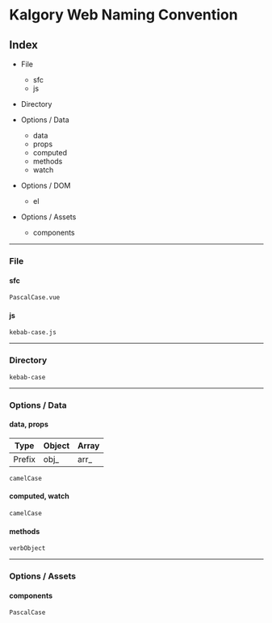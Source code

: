 # Kalgory Web Naming Convention

## Index
- File
  - sfc
  - js
  
- Directory
  
- Options / Data
  - data
  - props
  - computed
  - methods
  - watch
  
- Options / DOM
  - el

- Options / Assets
  - components


---

### File

#### sfc
```
PascalCase.vue
```
#### js
```
kebab-case.js
```

---

### Directory
```
kebab-case
```
---

### Options / Data


#### data, props
|Type|Object|Array|
|---|---|---|
|Prefix|obj_|arr_|
```
camelCase
```
#### computed, watch
```
camelCase
```
#### methods
```
verbObject
```
---

### Options / Assets

#### components
```
PascalCase
```